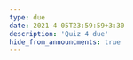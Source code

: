 ```yaml
---
type: due
date: 2021-4-05T23:59:59+3:30
description: 'Quiz 4 due'
hide_from_announcments: true
--- 
```

